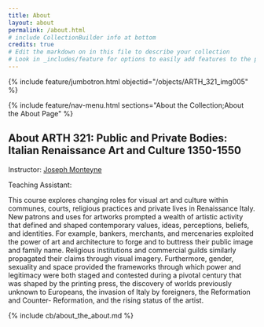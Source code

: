 ```yaml
---
title: About
layout: about
permalink: /about.html
# include CollectionBuilder info at bottom
credits: true
# Edit the markdown on in this file to describe your collection
# Look in _includes/feature for options to easily add features to the page
---
```


{% include feature/jumbotron.html objectid="/objects/ARTH_321_img005" %}

{% include feature/nav-menu.html sections="About the Collection;About the About Page" %}

## About ARTH 321: Public and Private Bodies: Italian Renaissance Art and Culture 1350-1550

Instructor: <a href="https://ahva.ubc.ca/profile/joseph-monteyne/">Joseph Monteyne</a>

Teaching Assistant:
 
This course explores changing roles for visual art and culture within communes, courts, religious practices and private lives in Renaissance Italy. New patrons and uses for artworks prompted a wealth of artistic activity that defined and shaped contemporary values, ideas, perceptions, beliefs, and identities. For example, bankers, merchants, and mercenaries exploited the power of art and architecture to forge and to buttress their public image and family name. Religious institutions and commercial guilds similarly propagated their claims through visual imagery. Furthermore, gender, sexuality and space provided the frameworks through which power and legitimacy were both staged and contested during a pivotal century that was shaped by the printing press, the discovery of worlds previously unknown to Europeans, the invasion of Italy by foreigners, the Reformation and Counter- Reformation, and the rising status of the artist.

<!-- IMPORTANT!!! DELETE this comment and the include below when you are finished editing this page for your collection. The include below introduces about page features. They will show up on your collection's about page until you delete it.  -->
{% include cb/about_the_about.md %} 
